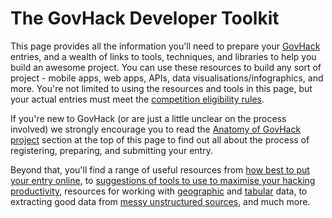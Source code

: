 <h1>The GovHack Developer Toolkit</h1>

This page provides all the information you'll need to prepare your [GovHack](http://www.govhack.org/) entries, and a wealth of links to tools, techniques, and libraries to help you build an awesome project. You can use these resources to build any sort of project - mobile apps, web apps, APIs, data visualisations/infographics, and more. You're not limited to using the resources and tools in this page, but your actual entries must meet the [competition eligibility rules](http://www.govhack.org/competition-rules-code-of-conduct/).

If you're new to GovHack (or are just a little unclear on the process involved) we strongly encourage you to read the [Anatomy of GovHack project](/event-info/anatomy/) section at the top of this page to find out all about the process of registering, preparing, and submitting your entry.

Beyond that, you'll find a range of useful resources from [how best to put your entry online](/event-info/project-hosting/), to [suggestions of tools to use to maximise your hacking productivity](/event-info/productive-hacking/), resources for working with [geographic](/technical/geographic-data/) and [tabular](/technical/tabular-data/) data, to extracting good data from [messy unstructured sources](/technical/unstructed-data/), and much more.

